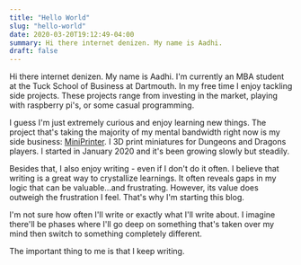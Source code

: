 ```yaml
---
title: "Hello World"
slug: "hello-world"
date: 2020-03-20T19:12:49-04:00
summary: Hi there internet denizen. My name is Aadhi.
draft: false
---
```


Hi there internet denizen. My name is Aadhi. I'm currently an MBA student at the Tuck School of Business at Dartmouth. In my free time I enjoy tackling side projects. These projects range from investing in the market, playing with raspberry pi's, or some casual programming.

I guess I'm just extremely curious and enjoy learning new things. The project that's taking the majority of my mental bandwidth right now is my side business: [MiniPrinter](https://www.etsy.com/shop/miniprinter). I 3D print miniatures for Dungeons and Dragons players. I started in January 2020 and it's been growing slowly but steadily.

Besides that, I also enjoy writing - even if I don't do it often. I believe that writing is a great way to crystallize learnings. It often reveals gaps in my logic that can be valuable...and frustrating. However, its value does outweigh the frustration I feel. That's why I'm starting this blog.

I'm not sure how often I'll write or exactly what I'll write about. I imagine there'll be phases where I'll go deep on something that's taken over my mind then switch to something completely different. 

The important thing to me is that I keep writing.